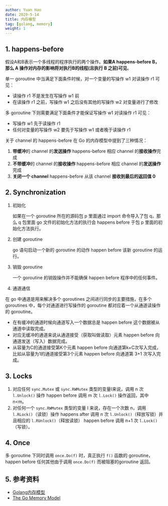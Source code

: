 ```yaml
---
author: Yuan Hao
date: 2020-5-14
title: 内存模型
tag: [golang, memory]
weight: 1
---
```



## 1. happens-before

假设A和B表示一个多线程的程序执行的两个操作。**如果A happens-before B，那么 A 操作对内存的影响将对执行B的线程(且执行 B 之前)可见**。

单一 goroutine 中当满足下面条件时候，对一个变量的写操作 w1 对读操作 r1 可见：

- 读操作 r1 不是发生在写操作 w1 前
- 在读操作 r1 之前，写操作 w1 之后没有其他的写操作 w2 对变量进行了修改

多 goroutine 下则需要满足下面条件才能保证写操作 w1 对读操作 r1 可见：

- 写操作 w1 先于读操作 r1
- 任何对变量的写操作 w2 要先于写操作 w1 或者晚于读操作 r1

 

关于 channel 的 happens-before 在 Go 的内存模型中提到了三种情况：

1. **带缓冲**的 channel 的**发送操作** happens-before 相应 channel 的**接收操作**完成
2. **不带缓冲**的 channel 的**接收操作** happens-before 相应 channel 的**发送操作**完成
3. **关闭一个 channel** happens-before 从该 channel **接收到最后的返回值 0**

 

## 2. Synchronization

1. 初始化

   如果在一个 goroutine 所在的源码包 p 里面通过 import 命令导入了包 q，那么 q 包里面 go 文件的初始化方法的执行会 happens before 于包 p 里面的初始化方法执行。

2. 创建 goroutine

   go 语句启动一个新的 goroutine 的动作 happen before 该新 goroutine 的运行。

3. 销毁 goroutine

   一个 goroutine 的销毁操作并不能确保 happen before 程序中的任何事件。

4. 通道通信

 在 go 中通道是用来解决多个 goroutines 之间进行同步的主要措施，在多个 goroutines 中，每个对通道进行写操作的 goroutine 都对应着一个从通道读操作的 goroutine。

- 在有缓冲的通道时候向通道写入一个数据总是 happen  before 这个数据被从通道中读取完成。
- 对应无缓冲的通道来说从通道接受（获取叫做读取）元素 happen before 向通道发送（写入）数据完成。
- 从容量为C的通道接受第K个元素 happen before 向通道第k+C次写入完成，比如从容量为1的通道接受第3个元素 happen before 向通道第 3+1 次写入完成。


## 3. Locks

1. 对应任何 `sync.Mutex` 或 `sync.RWMutex` 类型的变量I来说，调用 n 次 `l.Unlock()` 操作 happen before 调用 m 次 `l.Lock()` 操作返回，其中 n<m。
2. 对任何一个 `sync.RWMutex` 类型的变量 l 来说，存在一个次数 n，调用 `l.RLock()`（读锁）操作 happens after 调用 n 次 `l.Unlock()`（释放写锁）并且相应的 `l.RUnlock()`（释放读锁） happen before 调用 n+1 次 `l.Lock()`（写锁）。

## 4. Once

多 goroutine 下同时调用 `once.Do(f)` 时，真正执行 `f()` 函数的 goroutine， happen before 任何其他由于调用 `once.Do(f)` 而被阻塞的goroutine 返回。

## 5. 参考资料

- [Golang内存模型](http://ifeve.com/golang-mem/)
- [The Go Memory Model](https://golang.org/ref/mem)